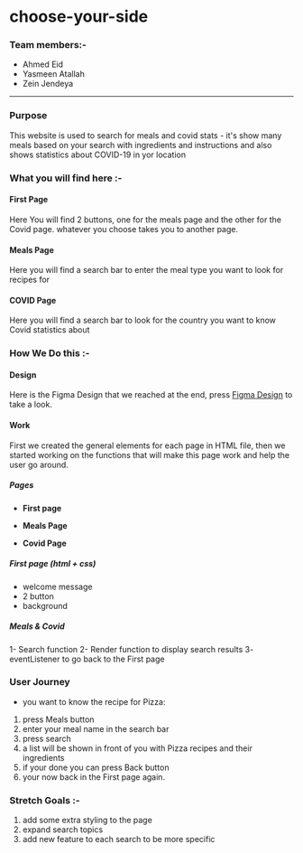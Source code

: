 # choose-your-side

### Team members:-

- Ahmed Eid
- Yasmeen Atallah
- Zein Jendeya

---

### Purpose

This website is used to search for meals and covid stats - it's show many meals based on your search with ingredients and instructions
and also shows statistics about COVID-19 in yor location

### What you will find here :-

#### First Page

Here You will find 2 buttons, one for the meals page and the other for the Covid page.
whatever you choose takes you to another page.

#### Meals Page

Here you will find a search bar to enter the meal type you want to look for recipes for

#### COVID Page

Here you will find a search bar to look for the country you want to know Covid statistics about

### How We Do this :-

#### Design

Here is the Figma Design that we reached at the end, press [Figma Design](https://www.figma.com/file/T6YK08VA281q3DLiD2AAVO/Untitled?node-id=1%3A10) to take a look.

#### Work

First we created the general elements for each page in HTML file, then we started working on the functions that will make this page work and help the user go around.

##### Pages

- **First page**

- **Meals Page**

- **Covid Page**

##### First page (html + css)

- welcome message
- 2 button
- background

##### Meals & Covid

1- Search function
2- Render function to display search results
3- eventListener to go back to the First page

### User Journey 

- you want to know the recipe for Pizza:
1. press Meals button
2. enter your meal name in the search bar
3. press search
4. a list will be shown in front of you with Pizza recipes and their ingredients
5. if your done you can press Back button
6. your now back in the First page again. 


### Stretch Goals :-

1. add some extra styling to the page
2. expand search topics
3. add new feature to each search to be more specific
